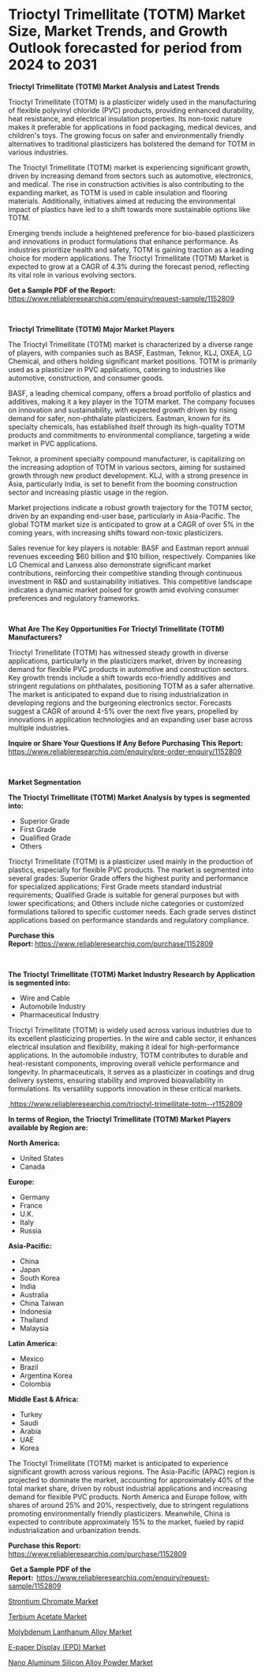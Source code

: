 <p><h1>Trioctyl Trimellitate (TOTM) Market Size, Market Trends, and Growth Outlook forecasted for period from 2024 to 2031</h1></p><p><strong>Trioctyl Trimellitate (TOTM) Market Analysis and Latest Trends</strong></p>
<p><p>Trioctyl Trimellitate (TOTM) is a plasticizer widely used in the manufacturing of flexible polyvinyl chloride (PVC) products, providing enhanced durability, heat resistance, and electrical insulation properties. Its non-toxic nature makes it preferable for applications in food packaging, medical devices, and children's toys. The growing focus on safer and environmentally friendly alternatives to traditional plasticizers has bolstered the demand for TOTM in various industries.</p><p>The Trioctyl Trimellitate (TOTM) market is experiencing significant growth, driven by increasing demand from sectors such as automotive, electronics, and medical. The rise in construction activities is also contributing to the expanding market, as TOTM is used in cable insulation and flooring materials. Additionally, initiatives aimed at reducing the environmental impact of plastics have led to a shift towards more sustainable options like TOTM.</p><p>Emerging trends include a heightened preference for bio-based plasticizers and innovations in product formulations that enhance performance. As industries prioritize health and safety, TOTM is gaining traction as a leading choice for modern applications. The Trioctyl Trimellitate (TOTM) Market is expected to grow at a CAGR of 4.3% during the forecast period, reflecting its vital role in various evolving sectors.</p></p>
<p><strong>Get a Sample PDF of the Report:&nbsp;</strong> <a href="https://www.reliableresearchiq.com/enquiry/request-sample/1152809">https://www.reliableresearchiq.com/enquiry/request-sample/1152809</a></p>
<p>&nbsp;</p>
<p><strong>Trioctyl Trimellitate (TOTM) Major Market Players</strong></p>
<p><p>The Trioctyl Trimellitate (TOTM) market is characterized by a diverse range of players, with companies such as BASF, Eastman, Teknor, KLJ, OXEA, LG Chemical, and others holding significant market positions. TOTM is primarily used as a plasticizer in PVC applications, catering to industries like automotive, construction, and consumer goods.</p><p>BASF, a leading chemical company, offers a broad portfolio of plastics and additives, making it a key player in the TOTM market. The company focuses on innovation and sustainability, with expected growth driven by rising demand for safer, non-phthalate plasticizers. Eastman, known for its specialty chemicals, has established itself through its high-quality TOTM products and commitments to environmental compliance, targeting a wide market in PVC applications. </p><p>Teknor, a prominent specialty compound manufacturer, is capitalizing on the increasing adoption of TOTM in various sectors, aiming for sustained growth through new product development. KLJ, with a strong presence in Asia, particularly India, is set to benefit from the booming construction sector and increasing plastic usage in the region.</p><p>Market projections indicate a robust growth trajectory for the TOTM sector, driven by an expanding end-user base, particularly in Asia-Pacific. The global TOTM market size is anticipated to grow at a CAGR of over 5% in the coming years, with increasing shifts toward non-toxic plasticizers.</p><p>Sales revenue for key players is notable: BASF and Eastman report annual revenues exceeding $60 billion and $10 billion, respectively. Companies like LG Chemical and Lanxess also demonstrate significant market contributions, reinforcing their competitive standing through continuous investment in R&D and sustainability initiatives. This competitive landscape indicates a dynamic market poised for growth amid evolving consumer preferences and regulatory frameworks.</p></p>
<p>&nbsp;</p>
<p><strong>What Are The Key Opportunities For Trioctyl Trimellitate (TOTM) Manufacturers?</strong></p>
<p><p>Trioctyl Trimellitate (TOTM) has witnessed steady growth in diverse applications, particularly in the plasticizers market, driven by increasing demand for flexible PVC products in automotive and construction sectors. Key growth trends include a shift towards eco-friendly additives and stringent regulations on phthalates, positioning TOTM as a safer alternative. The market is anticipated to expand due to rising industrialization in developing regions and the burgeoning electronics sector. Forecasts suggest a CAGR of around 4-5% over the next five years, propelled by innovations in application technologies and an expanding user base across multiple industries.</p></p>
<p><strong>Inquire or Share Your Questions If Any Before Purchasing This Report:</strong> <a href="https://www.reliableresearchiq.com/enquiry/pre-order-enquiry/1152809">https://www.reliableresearchiq.com/enquiry/pre-order-enquiry/1152809</a></p>
<p>&nbsp;</p>
<p><strong>Market Segmentation</strong></p>
<p><strong>The Trioctyl Trimellitate (TOTM) Market Analysis by types is segmented into:</strong></p>
<p><ul><li>Superior Grade</li><li>First Grade</li><li>Qualified Grade</li><li>Others</li></ul></p>
<p><p>Trioctyl Trimellitate (TOTM) is a plasticizer used mainly in the production of plastics, especially for flexible PVC products. The market is segmented into several grades: Superior Grade offers the highest purity and performance for specialized applications; First Grade meets standard industrial requirements; Qualified Grade is suitable for general purposes but with lower specifications; and Others include niche categories or customized formulations tailored to specific customer needs. Each grade serves distinct applications based on performance standards and regulatory compliance.</p></p>
<p><strong>Purchase this Report:&nbsp;</strong><a href="https://www.reliableresearchiq.com/purchase/1152809">https://www.reliableresearchiq.com/purchase/1152809</a></p>
<p>&nbsp;</p>
<p><strong>The Trioctyl Trimellitate (TOTM) Market Industry Research by Application is segmented into:</strong></p>
<p><ul><li>Wire and Cable</li><li>Automobile Industry</li><li>Pharmaceutical Industry</li></ul></p>
<p><p>Trioctyl Trimellitate (TOTM) is widely used across various industries due to its excellent plasticizing properties. In the wire and cable sector, it enhances electrical insulation and flexibility, making it ideal for high-performance applications. In the automobile industry, TOTM contributes to durable and heat-resistant components, improving overall vehicle performance and longevity. In pharmaceuticals, it serves as a plasticizer in coatings and drug delivery systems, ensuring stability and improved bioavailability in formulations. Its versatility supports innovation in these critical markets.</p></p>
<p><a href="https://www.reliableresearchiq.com/trioctyl-trimellitate-totm--r1152809">&nbsp;https://www.reliableresearchiq.com/trioctyl-trimellitate-totm--r1152809</a></p>
<p><strong>In terms of Region, the Trioctyl Trimellitate (TOTM) Market Players available by Region are:</strong></p>
<p>
    <p> <strong> North America: </strong>
        <ul>
            <li>United States</li>
            <li>Canada</li>
        </ul>
        </p> 
    <p> <strong> Europe: </strong>
        <ul>
            <li>Germany</li>
            <li>France</li>
            <li>U.K.</li>
            <li>Italy</li>
            <li>Russia</li>
        </ul>
        </p> 
    <p> <strong> Asia-Pacific: </strong>
        <ul>
            <li>China</li>
            <li>Japan</li>
            <li>South Korea</li>
            <li>India</li>
            <li>Australia</li>
            <li>China Taiwan</li>
            <li>Indonesia</li>
            <li>Thailand</li>
            <li>Malaysia</li>
        </ul>
        </p> 
    <p> <strong> Latin America: </strong>
        <ul>
            <li>Mexico</li>
            <li>Brazil</li>
            <li>Argentina Korea</li>
            <li>Colombia</li>
        </ul>
        </p> 
    <p> <strong> Middle East & Africa: </strong>
        <ul>
            <li>Turkey</li>
            <li>Saudi</li>
            <li>Arabia</li>
            <li>UAE</li>
            <li>Korea</li>
        </ul>
    </p>
    </p>
<p><p>The Trioctyl Trimellitate (TOTM) market is anticipated to experience significant growth across various regions. The Asia-Pacific (APAC) region is projected to dominate the market, accounting for approximately 40% of the total market share, driven by robust industrial applications and increasing demand for flexible PVC products. North America and Europe follow, with shares of around 25% and 20%, respectively, due to stringent regulations promoting environmentally friendly plasticizers. Meanwhile, China is expected to contribute approximately 15% to the market, fueled by rapid industrialization and urbanization trends.</p></p>
<p><strong>Purchase this Report: </strong><a href="https://www.reliableresearchiq.com/purchase/1152809">https://www.reliableresearchiq.com/purchase/1152809</a></p>
<p>&nbsp;<strong>Get a Sample PDF of the Report:&nbsp;&nbsp;</strong><a href="https://www.reliableresearchiq.com/enquiry/request-sample/1152809">https://www.reliableresearchiq.com/enquiry/request-sample/1152809</a></p>
<p><strong></strong></p>
<p><p><a href="https://www.linkedin.com/pulse/global-perspectives-strontium-chromate-market-trends-challenges-cefpc?trackingId=wTgNbvgrSY26oIE0uac2sA%3D%3D">Strontium Chromate Market</a></p><p><a href="https://www.linkedin.com/pulse/terbium-acetate-market-analysis-report-global-insights-idcic?trackingId=%2BFrsgoUzT461mbEAUWmnXQ%3D%3D">Terbium Acetate Market</a></p><p><a href="https://issuu.com/reportprime-2/docs/molybdenum-lanthanum-alloy-market-s_c3e81df9d58a0d">Molybdenum Lanthanum Alloy Market</a></p><p><a href="https://github.com/jeffreybishop26/Market-Research-Report-List-1/blob/main/e-paper-display-epd-market.md">E-paper Display (EPD) Market</a></p><p><a href="https://issuu.com/reportprime-2/docs/nano-aluminum-silicon-alloy-powder-_bedeaea15f4398">Nano Aluminum Silicon Alloy Powder Market</a></p></p>